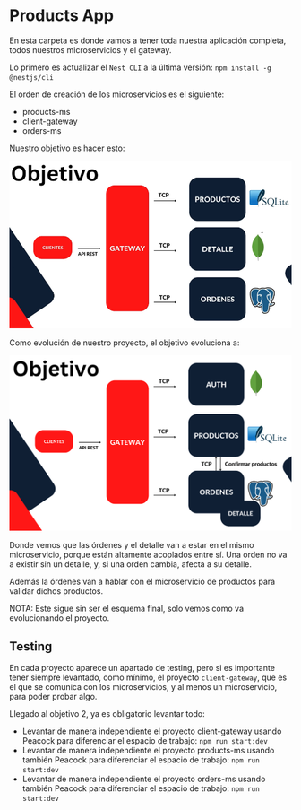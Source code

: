 # Products App

En esta carpeta es donde vamos a tener toda nuestra aplicación completa, todos nuestros microservicios y el gateway.

Lo primero es actualizar el `Nest CLI` a la última versión: `npm install -g @nestjs/cli`

El orden de creación de los microservicios es el siguiente:

- products-ms
- client-gateway
- orders-ms

Nuestro objetivo es hacer esto:

![alt Objetivo](./images/Objetivo.png)

Como evolución de nuestro proyecto, el objetivo evoluciona a:

![alt Objetivo_2](./images/Objetivo_2.png)

Donde vemos que las órdenes y el detalle van a estar en el mismo microservicio, porque están altamente acoplados entre sí. Una orden no va a existir sin un detalle, y, si una orden cambia, afecta a su detalle.

Además la órdenes van a hablar con el microservicio de productos para validar dichos productos.

NOTA: Este sigue sin ser el esquema final, solo vemos como va evolucionando el proyecto.

## Testing

En cada proyecto aparece un apartado de testing, pero si es importante tener siempre levantado, como mínimo, el proyecto `client-gateway`, que es el que se comunica con los microservicios, y al menos un microservicio, para poder probar algo.

Llegado al objetivo 2, ya es obligatorio levantar todo:

- Levantar de manera independiente el proyecto client-gateway usando Peacock para diferenciar el espacio de trabajo: `npm run start:dev`
- Levantar de manera independiente el proyecto products-ms usando también Peacock para diferenciar el espacio de trabajo: `npm run start:dev`
- Levantar de manera independiente el proyecto orders-ms usando también Peacock para diferenciar el espacio de trabajo: `npm run start:dev`
